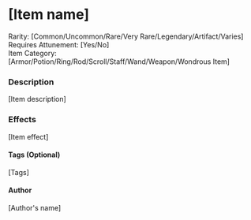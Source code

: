 # [Item name]
Rarity: [Common/Uncommon/Rare/Very Rare/Legendary/Artifact/Varies]  
Requires Attunement: [Yes/No]  
Item Category: [Armor/Potion/Ring/Rod/Scroll/Staff/Wand/Weapon/Wondrous Item]

### Description
[Item description]

### Effects
[Item effect]

#### Tags (Optional)
[Tags]

#### Author
[Author's name]
